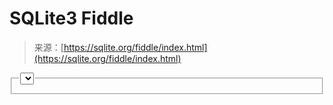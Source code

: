 <!--yml
category: 未分类
date: 2024-05-27 15:04:44
-->

# SQLite3 Fiddle

> 来源：[https://sqlite.org/fiddle/index.html](https://sqlite.org/fiddle/index.html)

<fieldset class="zone-wrapper input"> <legend><select id="select-examples">Clear Output Interrupt</select></legend> </fieldset>